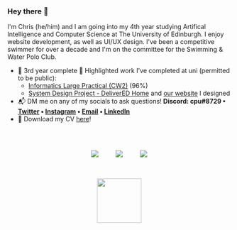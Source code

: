 ### Hey there 👋

I'm Chris (he/him) and I am going into my 4th year studying Artifical Intelligence and Computer Science at The University of Edinburgh. I enjoy website development, as well as UI/UX design. I've been a competitive swimmer for over a decade and I'm on the committee for the Swimming & Water Polo Club.

- :pushpin: 3rd year complete 🥳 Highlighted work I've completed at uni (permitted to be public):
  - [Informatics Large Practical (CW2)](https://github.com/cpuved/inf3-ilp-cw2) (96%)
  - [System Design Project - DeliverED Home](https://github.com/DeliverED-Home) and [our website](https://group19.sdp.inf.ed.ac.uk) I designed
- :mailbox_with_mail: DM me on any of my socials to ask questions! **Discord: cpu#8729 • [Twitter](https://twitter.com/chris_jpm) • [Instagram](https://instagram.com/cpudev) • [Email](mailto:chrispercevalmaxwell@gmail.com) • [LinkedIn](https://linkedin.com/in/chris-jpm)**
- :floppy_disk: Download my CV <a href="https://github.com/cpuved/CV/raw/main/CV_CPM.pdf">here</a>!

<br />

<!-- <p align="center">
  <img src="https://github-readme-stats.vercel.app/api?username=cpuved&count_private=true&show_icons=true&bg_color=161b22&hide_border=true&title_color=fff&icon_color=fff&text_color=8b949e&custom_title=Stats for Nerds">
</p> -->

<br />

<p align='center'>
  <img src="https://badges.pufler.dev/years/cpuved/"/>
  <span>⠀⠀⠀</span>
  <img src="https://badges.pufler.dev/commits/yearly/cpuved"/>
  <span>⠀⠀⠀</span>
  <img src="https://badges.pufler.dev/visits/cpuved/cpuved"/> 
</p>

<br />

<p align="center">
  <img height="100" wdith="100" src="https://mir-s3-cdn-cf.behance.net/project_modules/disp/35771931234507.564a1d2403b3a.gif">
</p>

